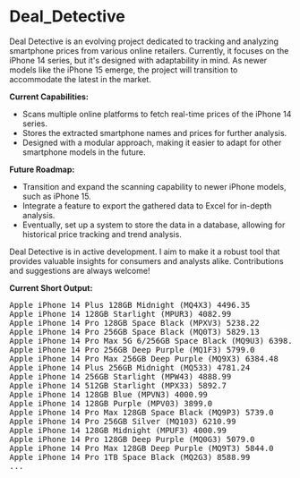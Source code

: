 # Deal_Detective

Deal Detective is an evolving project dedicated to tracking and analyzing smartphone prices from various online retailers. Currently, it focuses on the iPhone 14 series, but it's designed with adaptability in mind. As newer models like the iPhone 15 emerge, the project will transition to accommodate the latest in the market.

**Current Capabilities:**

- Scans multiple online platforms to fetch real-time prices of the iPhone 14 series.
- Stores the extracted smartphone names and prices for further analysis.
- Designed with a modular approach, making it easier to adapt for other smartphone models in the future.

**Future Roadmap:**

- Transition and expand the scanning capability to newer iPhone models, such as iPhone 15.
- Integrate a feature to export the gathered data to Excel for in-depth analysis.
- Eventually, set up a system to store the data in a database, allowing for historical price tracking and trend analysis.

Deal Detective is in active development. I aim to make it a robust tool that provides valuable insights for consumers and analysts alike. Contributions and suggestions are always welcome!

**Current Short Output:**

<pre>
Apple iPhone 14 Plus 128GB Midnight (MQ4X3) 4496.35
Apple iPhone 14 128GB Starlight (MPUR3) 4082.99
Apple iPhone 14 Pro 128GB Space Black (MPXV3) 5238.22
Apple iPhone 14 Pro 256GB Space Black (MQ0T3) 5829.13
Apple iPhone 14 Pro Max 5G 6/256GB Space Black (MQ9U3) 6398.22
Apple iPhone 14 Pro 256GB Deep Purple (MQ1F3) 5799.0
Apple iPhone 14 Pro Max 256GB Deep Purple (MQ9X3) 6384.48
Apple iPhone 14 Plus 256GB Midnight (MQ533) 4781.24
Apple iPhone 14 256GB Starlight (MPW43) 4888.99
Apple iPhone 14 512GB Starlight (MPX33) 5892.7
Apple iPhone 14 128GB Blue (MPVN3) 4000.99
Apple iPhone 14 128GB Purple (MPV03) 3899.0
Apple iPhone 14 Pro Max 128GB Space Black (MQ9P3) 5739.0
Apple iPhone 14 Pro 256GB Silver (MQ103) 6210.99
Apple iPhone 14 128GB Midnight (MPUF3) 4000.99
Apple iPhone 14 Pro 128GB Deep Purple (MQ0G3) 5079.0
Apple iPhone 14 Pro Max 128GB Deep Purple (MQ9T3) 5844.0
Apple iPhone 14 Pro 1TB Space Black (MQ2G3) 8588.99
...
</pre>
